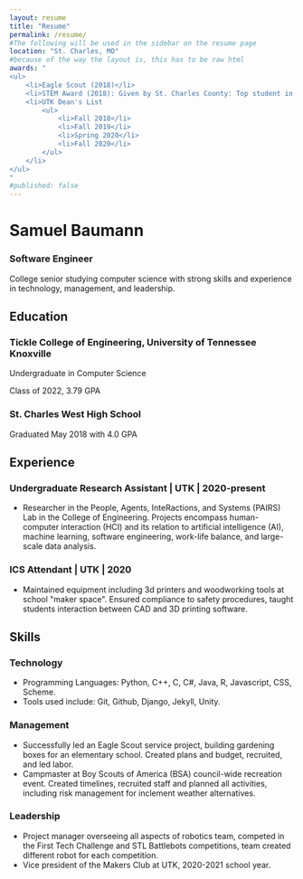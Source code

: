 ```yaml
---
layout: resume
title: "Resume"
permalink: /resume/
#The following will be used in the sidebar on the resume page
location: "St. Charles, MO"
#because of the way the layout is, this has to be raw html
awards: "
<ul>
    <li>Eagle Scout (2018)</li>
    <li>STEM Award (2018): Given by St. Charles County: Top student in STEM with county-wide recognition.</li>
    <li>UTK Dean's List
        <ul>
            <li>Fall 2018</li>
            <li>Fall 2019</li>
            <li>Spring 2020</li>
            <li>Fall 2020</li>
        </ul>
    </li>
</ul>
"
#published: false
---
```

# Samuel Baumann
### Software Engineer

College senior studying computer science with strong skills and experience in technology, management, and leadership.

## Education

### Tickle College of Engineering, University of Tennessee Knoxville

Undergraduate in Computer Science

Class of 2022, 3.79 GPA

### St. Charles West High School

Graduated May 2018 with 4.0 GPA

## Experience

### Undergraduate Research Assistant | UTK | 2020-present

- Researcher in the People, Agents, InteRactions, and Systems (PAIRS) Lab in the College of Engineering. Projects encompass human-computer interaction (HCI) and its relation to artificial intelligence (AI), machine learning, software engineering, work-life balance, and large-scale data analysis.

### ICS Attendant | UTK | 2020
- Maintained equipment including 3d printers and woodworking tools at school "maker space". Ensured compliance to safety procedures, taught students interaction between CAD and 3D printing software.

## Skills

### Technology
- Programming Languages: Python, C++, C, C#, Java, R, Javascript, CSS, Scheme.
- Tools used include: Git, Github, Django, Jekyll, Unity.

### Management
- Successfully led an Eagle Scout service project, building gardening boxes for an elementary school. Created plans and budget, recruited, and led labor.
- Campmaster at Boy Scouts of America (BSA) council-wide recreation event. Created timelines, recruited staff and planned all activities, including risk management for inclement weather alternatives.

### Leadership
- Project manager overseeing all aspects of robotics team, competed in the First Tech Challenge and STL Battlebots competitions, team created different robot for each competition.
- Vice president of the Makers Club at UTK, 2020-2021 school year.